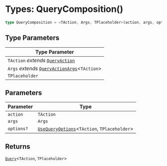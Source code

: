 # Types: QueryComposition()

```ts
type QueryComposition = <TAction, Args, TPlaceholder>(action, args, options?) => Query<TAction, TPlaceholder>;
```

## Type Parameters

| Type Parameter |
| ------ |
| `TAction` *extends* [`QueryAction`](QueryAction.md) |
| `Args` *extends* [`QueryActionArgs`](QueryActionArgs.md)\<`TAction`\> |
| `TPlaceholder` |

## Parameters

| Parameter | Type |
| ------ | ------ |
| `action` | `TAction` |
| `args` | `Args` |
| `options?` | [`UseQueryOptions`](UseQueryOptions.md)\<`TAction`, `TPlaceholder`\> |

## Returns

[`Query`](Query.md)\<`TAction`, `TPlaceholder`\>
